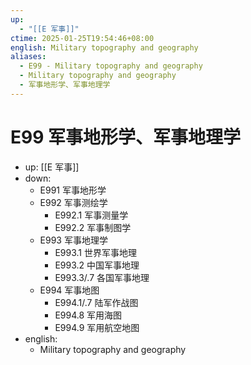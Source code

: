 ```yaml
---
up:
  - "[[E 军事]]"
ctime: 2025-01-25T19:54:46+08:00
english: Military topography and geography
aliases:
  - E99 - Military topography and geography
  - Military topography and geography
  - 军事地形学、军事地理学
---
```


# E99 军事地形学、军事地理学

- up: [[E 军事]]
- down:
	- E991 军事地形学
	- E992 军事测绘学
		- E992.1 军事测量学
		- E992.2 军事制图学
	- E993 军事地理学
		- E993.1 世界军事地理
		- E993.2 中国军事地理
		- E993.3/.7 各国军事地理
	- E994 军事地图
		- E994.1/.7 陆军作战图
		- E994.8 军用海图
		- E994.9 军用航空地图
- english:
	- Military topography and geography
